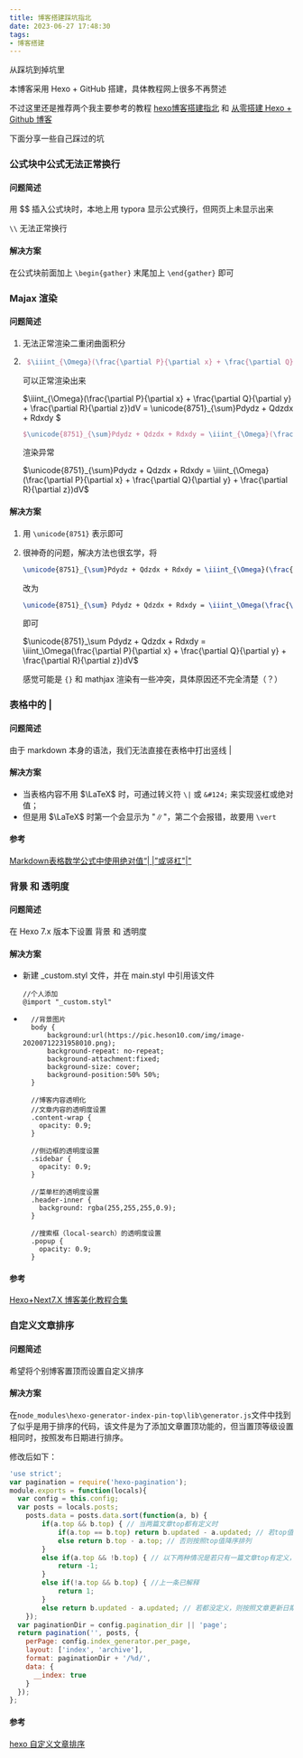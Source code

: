 ```yaml
---
title: 博客搭建踩坑指北
date: 2023-06-27 17:48:30
tags:
- 博客搭建
---
```


从踩坑到掉坑里

<!--more-->

本博客采用 Hexo + GitHub 搭建，具体教程网上很多不再赘述

不过这里还是推荐两个我主要参考的教程 [hexo博客搭建指北](https://ouuan.github.io/post/hexo%E5%8D%9A%E5%AE%A2%E6%90%AD%E5%BB%BA%E6%8C%87%E5%8C%97/) 和 [从零搭建 Hexo + Github 博客](https://venusnero.github.io/2019/01/23/build_hexo_github_blog/)

下面分享一些自己踩过的坑

### 公式块中公式无法正常换行

#### 问题简述

用 $$ 插入公式块时，本地上用 typora 显示公式换行，但网页上未显示出来

`\\` 无法正常换行

#### 解决方案

在公式块前面加上 `\begin{gather}` 末尾加上 `\end{gather}` 即可



### Majax 渲染

#### 问题简述

1. 无法正常渲染二重闭曲面积分

2. ```latex
    $\iiint_{\Omega}(\frac{\partial P}{\partial x} + \frac{\partial Q}{\partial y} + \frac{\partial R}{\partial z})dV = \unicode{8751}_{\sum}Pdydz + Qdzdx + Rdxdy $
    ```
    
     可以正常渲染出来

    $\iiint_{\Omega}(\frac{\partial P}{\partial x} + \frac{\partial Q}{\partial y} + \frac{\partial R}{\partial z})dV = \unicode{8751}_{\sum}Pdydz + Qdzdx + Rdxdy $

    ```latex
    $\unicode{8751}_{\sum}Pdydz + Qdzdx + Rdxdy = \iiint_{\Omega}(\frac{\partial P}{\partial x} + \frac{\partial Q}{\partial y} + \frac{\partial R}{\partial z})dV$
    ```
    
    渲染异常

    $\unicode{8751}_{\sum}Pdydz + Qdzdx + Rdxdy = \iiint_{\Omega}(\frac{\partial P}{\partial x} + \frac{\partial Q}{\partial y} + \frac{\partial R}{\partial z})dV$

#### 解决方案

1. 用 `\unicode{8751}` 表示即可

2. 很神奇的问题，解决方法也很玄学，将

    ```latex
    \unicode{8751}_{\sum}Pdydz + Qdzdx + Rdxdy = \iiint_{\Omega}(\frac{\partial P}{\partial x} + \frac{\partial Q}{\partial y} + \frac{\partial R}{\partial z})dV
    ```

    改为

    ```latex
    \unicode{8751}_{\sum} Pdydz + Qdzdx + Rdxdy = \iiint_\Omega(\frac{\partial P}{\partial x} + \frac{\partial Q}{\partial y} + \frac{\partial R}{\partial z})dV
    ```

    即可

    $\unicode{8751}_\sum Pdydz + Qdzdx + Rdxdy = \iiint_\Omega(\frac{\partial P}{\partial x} + \frac{\partial Q}{\partial y} + \frac{\partial R}{\partial z})dV$

    感觉可能是 `{}` 和 mathjax 渲染有一些冲突，具体原因还不完全清楚（？）



### 表格中的 |

#### 问题简述

由于 markdown 本身的语法，我们无法直接在表格中打出竖线 |

#### 解决方案

- 当表格内容不用 $\LaTeX$ 时，可通过转义符 `\|` 或 `&#124;` 来实现竖杠或绝对值； 
- 但是用 $\LaTeX$ 时第一个会显示为 "∥"，第二个会报错，故要用 `\vert` 

#### 参考

[Markdown表格数学公式中使用绝对值“| |”或竖杠"|"](https://blog.csdn.net/skytruine/article/details/105710349)



### 背景 和 透明度

#### 问题简述

在 Hexo 7.x 版本下设置 背景 和 透明度

#### 解决方案

- 新建 _custom.styl 文件，并在 main.styl 中引用该文件

    ```
    //个人添加
    @import "_custom.styl"
    ```

- ```stylus
    //背景图片
    body {
        background:url(https://pic.heson10.com/img/image-20200712231958010.png);
        background-repeat: no-repeat;
        background-attachment:fixed;
        background-size: cover;
        background-position:50% 50%;
    }
    
    //博客内容透明化
    //文章内容的透明度设置
    .content-wrap {
      opacity: 0.9;
    }
    
    //侧边框的透明度设置
    .sidebar {
      opacity: 0.9;
    }
    
    //菜单栏的透明度设置
    .header-inner {
      background: rgba(255,255,255,0.9);
    }
    
    //搜索框（local-search）的透明度设置
    .popup {
      opacity: 0.9;
    }
    ```

#### 参考

[Hexo+Next7.X 博客美化教程合集](https://www.heson10.com/volantis/posts/52911.html)



### 自定义文章排序

#### 问题简述

希望将个别博客置顶而设置自定义排序

#### 解决方案

在`node_modules\hexo-generator-index-pin-top\lib\generator.js`文件中找到了似乎是用于排序的代码，该文件是为了添加文章置顶功能的，但当置顶等级设置相同时，按照发布日期进行排序。

修改后如下：

```js
'use strict';
var pagination = require('hexo-pagination');
module.exports = function(locals){
  var config = this.config;
  var posts = locals.posts;
    posts.data = posts.data.sort(function(a, b) {
        if(a.top && b.top) { // 当两篇文章top都有定义时
            if(a.top == b.top) return b.updated - a.updated; // 若top值一样，则按照文章更新日期降序排列
            else return b.top - a.top; // 否则按照top值降序排列
        }
        else if(a.top && !b.top) { // 以下两种情况是若只有一篇文章top有定义，则将有top的排在前面(这里用异或操作居然不行233)
            return -1;
        }
        else if(!a.top && b.top) { //上一条已解释
            return 1;
        }
        else return b.updated - a.updated; // 若都没定义，则按照文章更新日期降序排列
    });
  var paginationDir = config.pagination_dir || 'page';
  return pagination('', posts, {
    perPage: config.index_generator.per_page,
    layout: ['index', 'archive'],
    format: paginationDir + '/%d/',
    data: {
      __index: true
    }
  });
};
```

#### 参考

[hexo 自定义文章排序](https://blog.csdn.net/qq_40790680/article/details/128971322)
